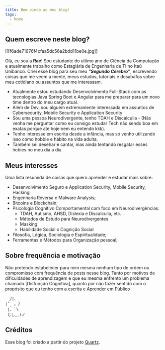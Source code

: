 ```yaml
---
title: Bem vindo ao meu blog!
tags:
  - home
---
```

## Quem escreve neste blog?

![[f6ade71676f4cfaa5dc56a2bdd11be0e.jpg]]

Olá, eu sou a **Rae**! Sou estudante do ultimo ano de Ciência da Computação e atualmente trabalho como Estagiária de Engenharia de TI no Itaú Unibanco. Criei esse blog para seu meu ***"Segundo Cérebro"***, escrevendo coisas que me veem a mente, meus estudos, tutoriais e desabafos sobre meu cotidiano ou assuntos que me interessam.

- Atualmente estou estudando Desenvolvimento Full-Stack com as tecnologias Java Spring Boot e Angular para me preparar para um novo time dentro do meu cargo atual.
- Além de Dev, sou alguém extremamente interessada em assuntos de Cybersecurity, Mobile Security e Application Security
- Sou uma pessoa Neurodivergente, tenho TDAH e Discalculia - (Não venha me perguntar como eu consigo estudar Tech não sendo boa em exatas porque ate hoje nem eu entendo kkk).
- Tenho interesse em escrita desde a infância, mas só venho utilizando isso como hobbie e hábito na vida adulta.
- Também sei desehar e  cantar, mas ainda tentando resgatar esses hobies no meu dia a dia.

## Meus interesses
Uma lista resumida de coisas que quero aprender e estudar mais sobre:
- Desenvolvimento Seguro e Application Security, Mobile Security, Hacking;
- Engenharia Reversa e Malware Analysis;
- Bitcoins e Blockchain;
- Psicologia Cognitivo Comportamental com foco em Neurodivergências:
	- TDAH, Autismo, AHSD, Dislexia e Discalculia, etc...
	- Métodos de Estudo para Neurodivergentes
	- Masking
	- Habilidade Social x Cognição Social
- Filosofia, Lógica, Sociologia e Espiritualidade;
- Ferramentas e Métodos para Organização pessoal;

## Sobre frequência e motivação
Não pretendo estabelecer para mim mesma nenhum tipo de ordem ou compromisso com frequência de posts nesse blog. Tanto por motivos de dificuldades de aprendizagem e que eu mesma enfrento um problema chamado [Disfunção Cognitiva], quanto por não fazer sentido com o propósito que eu tenho com a escrita e [Aprender em Público](https://www.swyx.io/learn-in-public)





```shell
  ╱|、
(˚ˎ 。7  
 |、˜〵          
 じしˍ,)ノ
```

## Créditos

Esse blog foi criado a partir do projeto [Quartz](https://quartz.jzhao.xyz/). 

